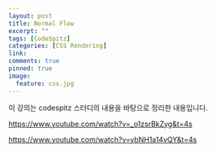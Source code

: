 ```yaml
---
layout: post
title: Normal Flow
excerpt: ""
tags: [CodeSpitz]
categories: [CSS Rendering]
link:
comments: true
pinned: true
image:
  feature: css.jpg
---
```


이 강의는 codespitz 스터디의 내용을 바탕으로 정리한 내용입니다.

<https://www.youtube.com/watch?v=_o1zsrBkZyg&t=4s>

<https://www.youtube.com/watch?v=ybNH1a14vQY&t=4s>



